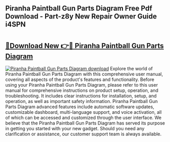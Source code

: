 ## Piranha Paintball Gun Parts Diagram Free Pdf Download - Part-z8y New Repair Owner Guide i4SPN

# <h2><a href="http://dfsdd9s.blite.top/?on=Piranha+Paintball+Gun+Parts+Diagram">🔗Download New 👉🔴 Piranha Paintball Gun Parts Diagram</a></h2>

[![Piranha Paintball Gun Parts Diagram download](https://i.imgur.com/lujVjoI.png)](http://dfsdd9s.blite.top/?on=Piranha+Paintball+Gun+Parts+Diagram)
Explore the world of Piranha Paintball Gun Parts Diagram with this comprehensive user manual, covering all aspects of the product's features and functionality. Before using your Piranha Paintball Gun Parts Diagram, please refer to this user manual for comprehensive instructions on product setup, operation, and troubleshooting. It includes clear instructions for installation, setup, and operation, as well as important safety information. Piranha Paintball Gun Parts Diagram advanced features include automatic software updates, customizable dashboard, multi-language support, and voice activation, all of which can be accessed and customized through the user interface. We believe that the Piranha Paintball Gun Parts Diagram has served its purpose in getting you started with your new gadget. Should you need any clarification or assistance, our customer support team is always available.
